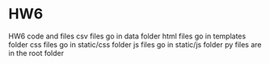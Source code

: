 # HW6
HW6 code and files
csv files go in data folder
html files go in templates folder
css files go in static/css folder
js files go in static/js folder
py files are in the root folder
